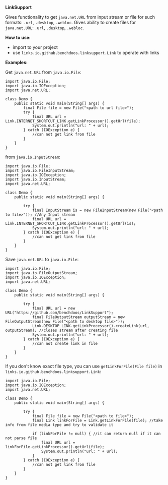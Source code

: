 **LinkSupport**

Gives functionality to get `java.net.URL` from input stream or file for such formats: `.url`, `.desktop`, `.webloc`.
Gives ability to create files for `java.net.URL`: `.url`, `.desktop`, `.webloc`.

**How to use:**

- import to your project
- use `links.io.github.benchdoos.linksupport.Link` to operate with links

**Examples:**

Get `java.net.URL` from `java.io.File`:
```
import java.io.File;
import java.io.IOException;
import java.net.URL;

class Demo {
    public static void main(String[] args) {
        final File file = new File("<path to url file>");
        try {
            final URL url = Link.INTERNET_SHORTCUT_LINK.getLinkProcessor().getUrl(file);
            System.out.println("url: " + url);
        } catch (IOException e) {
            //can not get link from file
        }
    }
}
```
from `java.io.InputStream`:
```
import java.io.File;
import java.io.FileInputStream;
import java.io.IOException;
import java.io.InputStream;
import java.net.URL;

class Demo {
    public static void main(String[] args) {

        try {
            final InputStream is = new FileInputStream(new File("<path to file>")); //Any Input stream
            final URL url = Link.INTERNET_SHORTCUT_LINK.getLinkProcessor().getUrl(is);
            System.out.println("url: " + url);
        } catch (IOException e) {
            //can not get link from file
        }
    }
}
```

Save `java.net.URL` to `java.io.File`:
```
import java.io.File;
import java.io.FileOutputStream;
import java.io.IOException;
import java.net.URL;

class Demo {
    public static void main(String[] args) {

        try {
            final URL url = new URL("https://github.com/benchdoos/LinkSupport");
            final FileOutputStream outputStream = new FileOutputStream(new File("<path to desktop file>"));
            Link.DESKTOP_LINK.getLinkProcessor().createLink(url, outputStream); //closes stream after creating file
            System.out.println("url: " + url);
        } catch (IOException e) {
            //can not create link in file
        }
    }
}
```

If you don't know exact file type, you can use `getLinkForFile(File file)` in `links.io.github.benchdoos.linksupport.Link`:
```
import java.io.File;
import java.io.IOException;
import java.net.URL;

class Demo {
    public static void main(String[] args) {

        try {
            final File file = new File("<path to file>");
            final Link linkForFile = Link.getLinkForFile(file); //take info from file media type and try to validate it

            if (linkForFile != null) { //it can return null if it can not parse file
                final URL url = linkForFile.getLinkProcessor().getUrl(file);
                System.out.println("url: " + url);
            }
        } catch (IOException e) {
            //can not get link from file
        }
    }
}
```